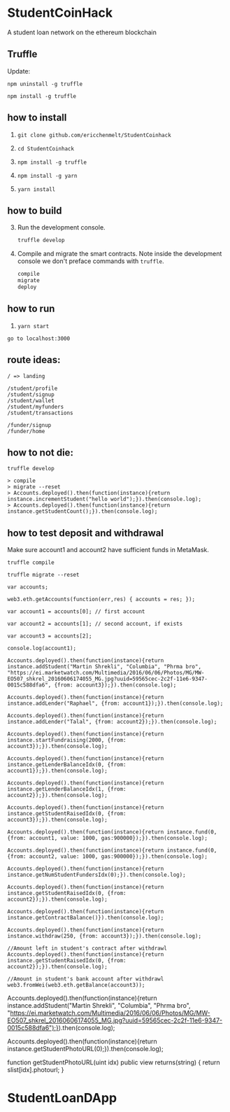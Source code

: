 
# StudentCoinHack
A student loan network on the ethereum blockchain

## Truffle

Update:

```npm uninstall -g truffle```

```npm install -g truffle```


## how to install

1. `git clone github.com/ericchenmelt/StudentCoinhack`

1. `cd StudentCoinhack`

1. `npm install -g truffle`

1. `npm install -g yarn`

1. `yarn install`

## how to build

3. Run the development console.
    ```javascript
    truffle develop
    ```

4. Compile and migrate the smart contracts. Note inside the development console we don't preface commands with `truffle`.
    ```javascript
    compile
    migrate
    deploy
    ```

## how to run 

1. `yarn start`

`go to localhost:3000`

## route ideas: 
```
/ => landing

/student/profile
/student/signup
/student/wallet
/student/myfunders
/student/transactions

/funder/signup
/funder/home
```

## how to not die:

```
truffle develop

> compile 
> migrate --reset 
> Accounts.deployed().then(function(instance){return instance.incrementStudent("hello world");}).then(console.log);
> Accounts.deployed().then(function(instance){return instance.getStudentCount();}).then(console.log);
```

## how to test deposit and withdrawal
Make sure account1 and account2 have sufficient funds in MetaMask. 

```
truffle compile

truffle migrate --reset

var accounts;

web3.eth.getAccounts(function(err,res) { accounts = res; });

var account1 = accounts[0]; // first account

var account2 = accounts[1]; // second account, if exists

var account3 = accounts[2];

console.log(account1);

Accounts.deployed().then(function(instance){return instance.addStudent("Martin Shrekli", "Columbia", "Phrma bro", "https://ei.marketwatch.com/Multimedia/2016/06/06/Photos/MG/MW-EO507_shkrel_20160606174055_MG.jpg?uuid=59565cec-2c2f-11e6-9347-0015c588dfa6", {from: account3});}).then(console.log);

Accounts.deployed().then(function(instance){return instance.addLender("Raphael", {from: account1});}).then(console.log);

Accounts.deployed().then(function(instance){return instance.addLender("Talal", {from: account2});}).then(console.log);

Accounts.deployed().then(function(instance){return instance.startFundraising(2000, {from: account3});}).then(console.log);

Accounts.deployed().then(function(instance){return instance.getLenderBalanceIdx(0, {from: account1});}).then(console.log);

Accounts.deployed().then(function(instance){return instance.getLenderBalanceIdx(1, {from: account2});}).then(console.log);

Accounts.deployed().then(function(instance){return instance.getStudentRaisedIdx(0, {from: account3});}).then(console.log);

Accounts.deployed().then(function(instance){return instance.fund(0, {from: account1, value: 1000, gas:900000});}).then(console.log);

Accounts.deployed().then(function(instance){return instance.fund(0, {from: account2, value: 1000, gas:900000});}).then(console.log);

Accounts.deployed().then(function(instance){return instance.getNumStudentFundersIdx(0);}).then(console.log);

Accounts.deployed().then(function(instance){return instance.getStudentRaisedIdx(0, {from: account2});}).then(console.log);

Accounts.deployed().then(function(instance){return instance.getContractBalance()}).then(console.log);

Accounts.deployed().then(function(instance){return instance.withdraw(250, {from: account3});}).then(console.log);

//Amount left in student's contract after withdrawl
Accounts.deployed().then(function(instance){return instance.getStudentRaisedIdx(0, {from: account2});}).then(console.log);

//Amount in student's bank account after withdrawl
web3.fromWei(web3.eth.getBalance(account3));

```


Accounts.deployed().then(function(instance){return instance.addStudent("Martin Shrekli", "Columbia", "Phrma bro", "https://ei.marketwatch.com/Multimedia/2016/06/06/Photos/MG/MW-EO507_shkrel_20160606174055_MG.jpg?uuid=59565cec-2c2f-11e6-9347-0015c588dfa6");}).then(console.log);

Accounts.deployed().then(function(instance){return instance.getStudentPhotoURL(0);}).then(console.log);


function getStudentPhotoURL(uint idx) public view returns(string) { return slist[idx].photourl; }



# StudentLoanDApp

